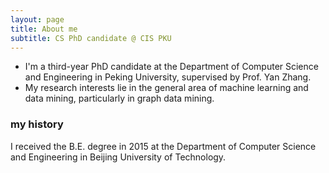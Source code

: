 ```yaml
---
layout: page
title: About me
subtitle: CS PhD candidate @ CIS PKU
---
```


- I'm a third-year PhD candidate at the Department of Computer Science and Engineering in Peking University, supervised by Prof. Yan Zhang.
- My research interests lie in the general area of machine learning and data mining, particularly in graph data mining.

### my history

I received the B.E. degree in 2015 at the Department of Computer Science and Engineering in Beijing University of Technology.
